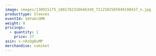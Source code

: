 ```yaml
---
image: images/130915175_1801782316646349_7112502585949190437_n.jpg
producttype: Sleeves
eventId: 1mYu6cGMR
weight: 0
pricings:
  - quantity: 1
    price: 27
asin: s-nAzQgBuMP
merchandise: comiket
---
```

